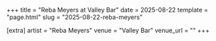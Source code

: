 +++
title = "Reba Meyers at Valley Bar"
date = 2025-08-22
template = "page.html"
slug = "2025-08-22-reba-meyers"

[extra]
artist = "Reba Meyers"
venue = "Valley Bar"
venue_url = ""
+++
